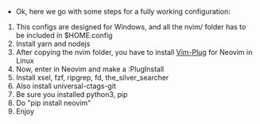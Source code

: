 - Ok, here we go with some steps for a fully working configuration:

1. This configs are designed for Windows, and all the nvim/ folder has to be included in $HOME\.config
2. Install yarn and nodejs
3. After copying the nvim folder, you have to install [Vim-Plug](https://github.com/junegunn/vim-plug) for Neovim in Linux
4. Now, enter in Neovim and make a :PlugInstall
5. Install xsel, fzf, ripgrep, fd, the_silver_searcher
6. Also install universal-ctags-git
7. Be sure you installed python3, pip
8. Do "pip install neovim"
10. Enjoy

